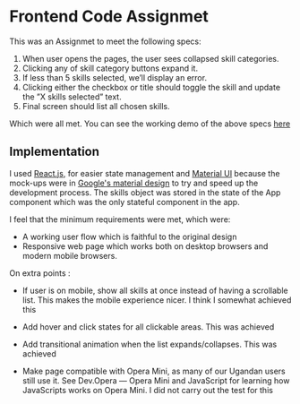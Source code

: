 # Frontend Code Assignmet

This was an Assignmet to meet the following specs:

1. When user opens the pages, the user sees collapsed skill categories.
2. Clicking any of skill category buttons expand it.
3. If less than 5 skills selected, we’ll display an error.
4. Clicking either the checkbox or title should toggle the skill and update the ”X skills selected” text.
5. Final screen should list all chosen skills.

Which were all met. You can see the working demo of the above specs [here](https://skillselection.herokuapp.com/)

## Implementation

I used [React.js](https://reactjs.org/), for easier state management and [Material UI](https://material-ui.com/) because the mock-ups were
in [Google's material design](https://material.io/) to try and speed up the development process. The skills object was stored in the state
of the App component which was the only stateful component in the app.

I feel that the minimum requirements were met, which were:

* A working user flow which is faithful to the original design
* Responsive web page which works both on desktop browsers and modern mobile browsers.

On extra points :

* If user is on mobile, show all skills at once instead of having a scrollable list. This makes the mobile experience nicer.
I think I somewhat achieved this

* Add hover and click states for all clickable areas.
This was achieved

* Add transitional animation when the list expands/collapses.
This was achieved

* Make page compatible with Opera Mini, as many of our Ugandan users still use it. See Dev.Opera — Opera Mini and JavaScript for learning how JavaScripts works on Opera Mini.
I did not carry out the test for this
